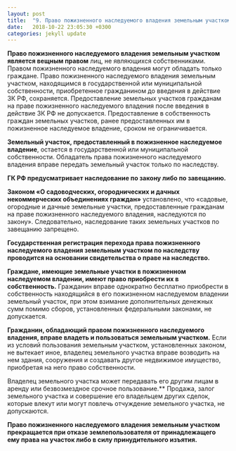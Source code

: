 ```yaml
---
layout: post
title:  "9. Право пожизненного наследуемого владения земельным участком."
date:   2018-10-22 23:05:30 +0300
categories: jekyll update
---
```


**Право пожизненного наследуемого владения земельным участком является вещным правом** лиц, не являющихся собственниками. Правом пожизненного наследуемого владения могут обладать только граждане. Право пожизненного наследуемого владения земельным участком, находящимся в государственной или муниципальной собственности, приобретенное гражданином до введения в действие ЗК РФ, сохраняется. Предоставление земельных участков гражданам на праве пожизненного наследуемого владения после введения в действие ЗК РФ не допускается. Предоставление в собственность граждан земельных участков, ранее предоставленных им в пожизненное наследуемое владение, сроком не ограничивается.

**Земельный участок, предоставленный в пожизненное наследуемое владение**, остается в государственной или муниципальной собственности. Обладатель права пожизненного наследуемого владения вправе передать земельный участок только по наследству.

**ГК РФ предусматривает наследование по закону либо по завещанию.**

**Законом «О садоводческих, огороднических и дачных некоммерческих объединениях граждан»** установлено, что «садовые, огородные и дачные земельные участки, предоставленные гражданам на праве пожизненного наследуемого владения, наследуются по закону». Следовательно, наследование таких земельных участков по завещанию запрещено.

**Государственная регистрация перехода права пожизненного наследуемого владения земельным участком по наследству проводится на основании свидетельства о праве на наследство.**

**Граждане, имеющие земельные участки в пожизненном наследуемом владении, имеют право приобрести их в собственность.** Гражданин вправе однократно бесплатно приобрести в собственность находящийся в его пожизненном наследуемом владении земельный участок, при этом взимание дополнительных денежных сумм помимо сборов, установленных федеральными законами, не допускается.

**Гражданин, обладающий правом пожизненного наследуемого владения, вправе владеть и пользоваться земельным участком.** Если из условий пользования земельным участком, установленных законом, не вытекает иное, владелец земельного участка вправе возводить на нем здания, сооружения и создавать другое недвижимое имущество, приобретая на него право собственности.

Владелец земельного участка может передавать его другим лицам в аренду или безвозмездное срочное пользование.**
Продажа, залог земельного участка и совершение его владельцем других сделок, которые влекут или могут повлечь отчуждение земельного участка, не допускаются.

**Право пожизненного наследуемого владения земельным участком прекращается при отказе землепользователя от принадлежащего ему права на участок либо в силу принудительного изъятия.**